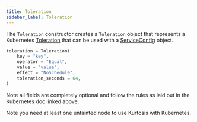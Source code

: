 ```yaml
---
title: Toleration
sidebar_label: Toleration
---
```


The `Toleration` constructor creates a `Toleration` object that represents a Kubernetes [Toleration](https://kubernetes.io/docs/concepts/scheduling-eviction/taint-and-toleration/) that
can be used with a [ServiceConfig][service-config] object.

```python
toleration = Toleration(
    key = "key",
    operator = "Equal",
    value = "value",
    effect = "NoSchedule",
    toleration_seconds = 64,
)
```

Note all fields are completely optional and follow the rules as laid out in the Kubernetes doc linked above.

Note you need at least one untainted node to use Kurtosis with Kubernetes.

<!--------------- ONLY LINKS BELOW THIS POINT ---------------------->
[service-config]: ./service-config.md